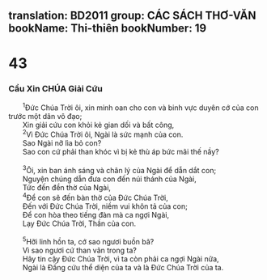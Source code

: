 translation: BD2011
group: CÁC SÁCH THƠ-VĂN
bookName: Thi-thiên 
bookNumber: 19
-------

<div class="title"><h1>43</h1><h3>Cầu Xin CHÚA Giải Cứu</h3></div>
<span class="verse thi_43_1">  <sup>1</sup>Ðức Chúa Trời ôi, xin minh oan cho con và binh vực duyên cớ của con trước một dân vô đạo;<br/>  Xin giải cứu con khỏi kẻ gian dối và bất công,<br/></span>
<span class="verse thi_43_2">  <sup>2</sup>Vì Ðức Chúa Trời ôi, Ngài là sức mạnh của con.<br/>  Sao Ngài nỡ lìa bỏ con?<br/>  Sao con cứ phải than khóc vì bị kẻ thù áp bức mãi thế nầy?<br/><br/></span>
<span class="verse thi_43_3">  <sup>3</sup>Ôi, xin ban ánh sáng và chân lý của Ngài để dẫn dắt con;<br/>  Nguyện chúng dẫn đưa con đến núi thánh của Ngài,<br/>  Tức đến đền thờ của Ngài,<br/></span>
<span class="verse thi_43_4">  <sup>4</sup>Ðể con sẽ đến bàn thờ của Ðức Chúa Trời,<br/>  Ðến với Ðức Chúa Trời, niềm vui khôn tả của con;<br/>  Ðể con hòa theo tiếng đàn mà ca ngợi Ngài,<br/>  Lạy Ðức Chúa Trời, Thần của con.<br/><br/></span>
<span class="verse thi_43_5">  <sup>5</sup>Hỡi linh hồn ta, cớ sao ngươi buồn bã?<br/>  Vì sao ngươi cứ than vãn trong ta?<br/>  Hãy tin cậy Ðức Chúa Trời, vì ta còn phải ca ngợi Ngài nữa,<br/>  Ngài là Đấng cứu thể diện của ta và là Ðức Chúa Trời của ta.<br/></span>
